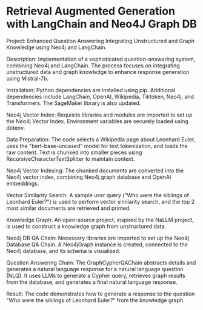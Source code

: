 # Retrieval Augmented Generation with LangChain and Neo4J Graph DB
Project: Enhanced Question Answering Integrating Unstructured and Graph Knowledge using Neo4j and LangChain.

Description: Implementation of a sophisticated question-answering system, combining Neo4j and LangChain. The process focuses on integrating unstructured data and graph knowledge to enhance response generation using Mistral-7b.

Installation: Python dependencies are installed using pip. Additional dependencies include LangChain, OpenAI, Wikipedia, Tiktoken, Neo4j, and Transformers. The SageMaker library is also updated.

Neo4j Vector Index: Requisite libraries and modules are imported to set up the Neo4j Vector Index. Environment variables are securely loaded using dotenv.

Data Preparation: The code selects a Wikipedia page about Leonhard Euler, uses the "bert-base-uncased" model for text tokenization, and loads the raw content. Text is chunked into smaller pieces using RecursiveCharacterTextSplitter to maintain context.

Neo4j Vector Indexing: The chunked documents are converted into the Neo4j vector index, combining Neo4j graph database and OpenAI embeddings.

Vector Similarity Search: A sample user query ("Who were the siblings of Leonhard Euler?") is used to perform vector similarity search, and the top 2 most similar documents are retrieved and printed.

Knowledge Graph: An open-source project, inspired by the NaLLM project, is used to construct a knowledge graph from unstructured data.

Neo4j DB QA Chain: Necessary libraries are imported to set up the Neo4j Database QA Chain. A Neo4jGraph instance is created, connected to the Neo4j database, and its schema is visualized.

Question Answering Chain: The GraphCypherQAChain abstracts details and generates a natural language response for a natural language question (NLQ). It uses LLMs to generate a Cypher query, retrieves graph results from the database, and generates a final natural language response.

Result: The code demonstrates how to generate a response to the question "Who were the siblings of Leonhard Euler?" from the knowledge graph.



